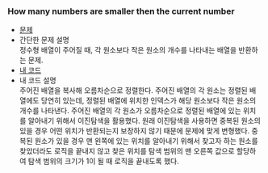 ### How many numbers are smaller then the current number  
* [문제](https://leetcode.com/problems/how-many-numbers-are-smaller-than-the-current-number/)  
* 간단한 문제 설명  
    정수형 배열이 주어질 때, 각 원소보다 작은 원소의 개수를 나타내는 배열을 반환하는 문제.  
* [내 코드](how-many-numbers-are-smaller-than-the-current-number.java)  
* 내 코드 설명  
    주어진 배열을 복사해 오름차순으로 정렬한다. 주어진 배열의 각 원소는 정렬된 배열에도 당연히 있는데, 정렬된 배열에 위치한 인덱스가 해당 원소보다 작은 원소의 개수를 나타낸다. 주어진 배열의 각 원소가 오름차순으로 정렬된 배열에 있는 위치를 알아내기 위해서 이진탐색을 활용했다. 원래 이진탐색을 사용하면 중복된 원소의 있을 경우 어떤 위치가 반환되는지 보장하지 않기 때문에 문제에 맞게 변형했다. 중복된 원소가 있을 경우 맨 왼쪽에 있는 위치를 알아내기 위해서 찾고자 하는 원소를 찾았더라도 로직을 끝내지 않고 찾은 위치를 탐색 범위의 맨 오른쪽 값으로 할당하여 탐색 범위의 크기가 1이 될 때 로직을 끝내도록 했다.  
